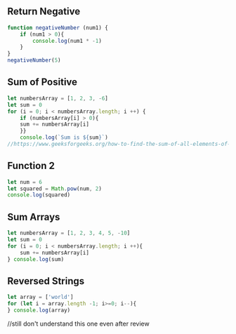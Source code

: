 ## Return Negative

```js
function negativeNumber (num1) {
    if (num1 > 0){
        console.log(num1 * -1)
    }
}
negativeNumber(5)

```

## Sum of Positive

```js
let numbersArray = [1, 2, 3, -6]
let sum = 0
for (i = 0; i < numbersArray.length; i ++) {
    if (numbersArray[i] > 0){
    sum += numbersArray[i]
    }}
    console.log(`Sum is ${sum}`)
//https://www.geeksforgeeks.org/how-to-find-the-sum-of-all-elements-of-a-given-array-in-javascript/#method-1-using-for-loop
```

## Function 2

```js
let num = 6
let squared = Math.pow(num, 2)
console.log(squared)
```

## Sum Arrays

```js
let numbersArray = [1, 2, 3, 4, 5, -10]
let sum = 0
for (i = 0; i < numbersArray.length; i ++){
    sum += numbersArray[i]
} console.log(sum)
```

## Reversed Strings

```js
let array = ['world']
for (let i = array.length -1; i>=0; i--){
} console.log(array)
```
//still don't understand this one even after review
